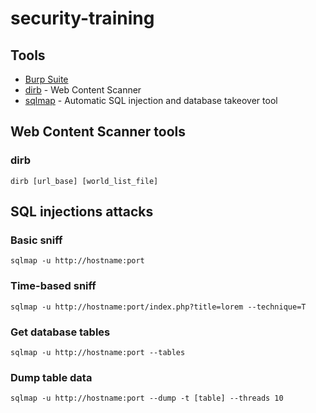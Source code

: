 # security-training

## Tools
- [Burp Suite](https://portswigger.net/burp/)
- [dirb](http://dirb.sourceforge.net/about.html) - Web Content Scanner
- [sqlmap](http://sqlmap.org/) - Automatic SQL injection and database takeover tool


## Web Content Scanner tools
### dirb
```dirb [url_base] [world_list_file]```

## SQL injections attacks
### Basic sniff
```sqlmap -u http://hostname:port```

### Time-based sniff
```sqlmap -u http://hostname:port/index.php?title=lorem --technique=T```

### Get database tables
```sqlmap -u http://hostname:port --tables```

### Dump table data
```sqlmap -u http://hostname:port --dump -t [table] --threads 10```
